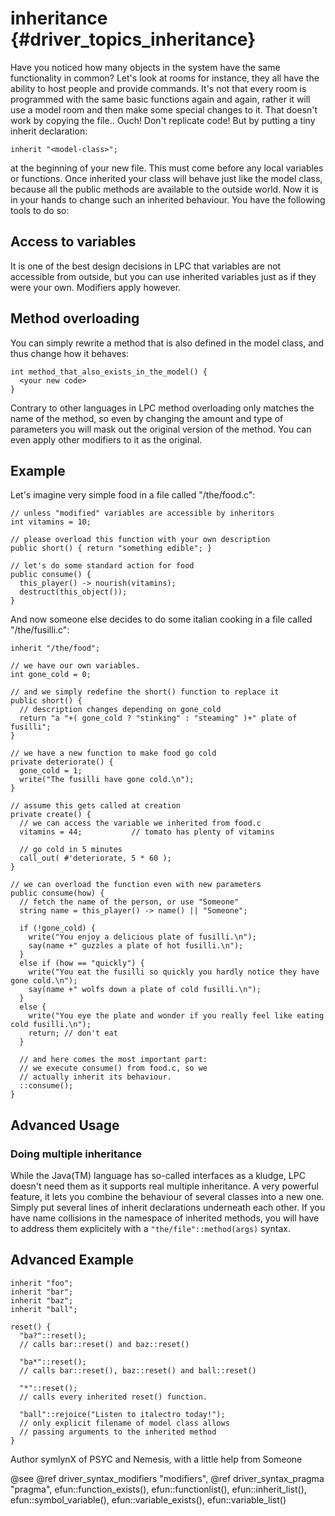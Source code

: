 inheritance {#driver_topics_inheritance}
========================================
Have you noticed how many objects in the system have the same functionality in common? Let's look at rooms for instance, they all have the ability to host people and provide commands. It's not that every room is programmed with the same basic functions again and again, rather it will use a model room and then make some special changes to it. That doesn't work by copying the file.. Ouch! Don't replicate code! But by putting a tiny inherit declaration:

~~~{.c}
inherit "<model-class>";

~~~
at the beginning of your new file. This must come before any local variables or functions. Once inherited your class will behave just like the model class, because all the public methods are available to the outside world. Now it is in your hands to change such an inherited behaviour. You have the following tools to do so:

## Access to variables #

It is one of the best design decisions in LPC that variables are not accessible from outside, but you can use inherited variables just as if they were your own. Modifiers apply however.

## Method overloading #

You can simply rewrite a method that is also defined in the model class, and thus change how it behaves:

~~~{.c}
int method_that_also_exists_in_the_model() {
  <your new code>
}

~~~
Contrary to other languages in LPC method overloading only matches the name of the method, so even by changing the amount and type of parameters you will mask out the original version of the method. You can even apply other modifiers to it as the original.

## Example #

Let's imagine very simple food in a file called "/the/food.c":

~~~{.c}
// unless "modified" variables are accessible by inheritors
int vitamins = 10;

// please overload this function with your own description
public short() { return "something edible"; }

// let's do some standard action for food
public consume() {
  this_player() -> nourish(vitamins);
  destruct(this_object());
}

~~~
And now someone else decides to do some italian cooking in a file called "/the/fusilli.c":

~~~{.c}
inherit "/the/food";

// we have our own variables.
int gone_cold = 0;

// and we simply redefine the short() function to replace it
public short() {
  // description changes depending on gone_cold
  return "a "+( gone_cold ? "stinking" : "steaming" )+" plate of fusilli";
}

// we have a new function to make food go cold
private deteriorate() {
  gone_cold = 1;
  write("The fusilli have gone cold.\n");
}

// assume this gets called at creation
private create() {
  // we can access the variable we inherited from food.c
  vitamins = 44;           // tomato has plenty of vitamins

  // go cold in 5 minutes
  call_out( #'deteriorate, 5 * 60 );
}

// we can overload the function even with new parameters
public consume(how) {
  // fetch the name of the person, or use "Someone"
  string name = this_player() -> name() || "Someone";

  if (!gone_cold) {
    write("You enjoy a delicious plate of fusilli.\n");
    say(name +" guzzles a plate of hot fusilli.\n");
  }
  else if (how == "quickly") {
    write("You eat the fusilli so quickly you hardly notice they have gone cold.\n");
    say(name +" wolfs down a plate of cold fusilli.\n");
  }
  else {
    write("You eye the plate and wonder if you really feel like eating cold fusilli.\n");
    return; // don't eat
  }

  // and here comes the most important part:
  // we execute consume() from food.c, so we
  // actually inherit its behaviour.
  ::consume();
}

~~~

## Advanced Usage #

### Doing multiple inheritance #

While the Java(TM) language has so-called interfaces as a kludge, LPC doesn't need them as it supports real multiple inheritance. A very powerful feature, it lets you combine the behaviour of several classes into a new one. Simply put several lines of inherit declarations underneath each other. If you have name collisions in the namespace of inherited methods, you will have to address them explicitely with a `"the/file"::method(args)` syntax.

## Advanced Example #

~~~{.c}
inherit "foo";
inherit "bar";
inherit "baz";
inherit "ball";

reset() {
  "ba?"::reset();
  // calls bar::reset() and baz::reset()

  "ba*"::reset();
  // calls bar::reset(), baz::reset() and ball::reset()

  "*"::reset();
  // calls every inherited reset() function.

  "ball"::rejoice("Listen to italectro today!");
  // only explicit filename of model class allows
  // passing arguments to the inherited method
}

~~~

Author
symlynX of PSYC and Nemesis, with a little help from Someone

@see @ref driver_syntax_modifiers "modifiers", @ref driver_syntax_pragma "pragma", efun::function_exists(), efun::functionlist(), efun::inherit_list(), efun::symbol_variable(), efun::variable_exists(), efun::variable_list()
